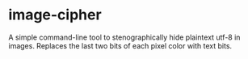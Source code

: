# image-cipher
A simple command-line tool to stenographically hide plaintext utf-8 in images. Replaces the last two bits of each pixel color with text bits.
